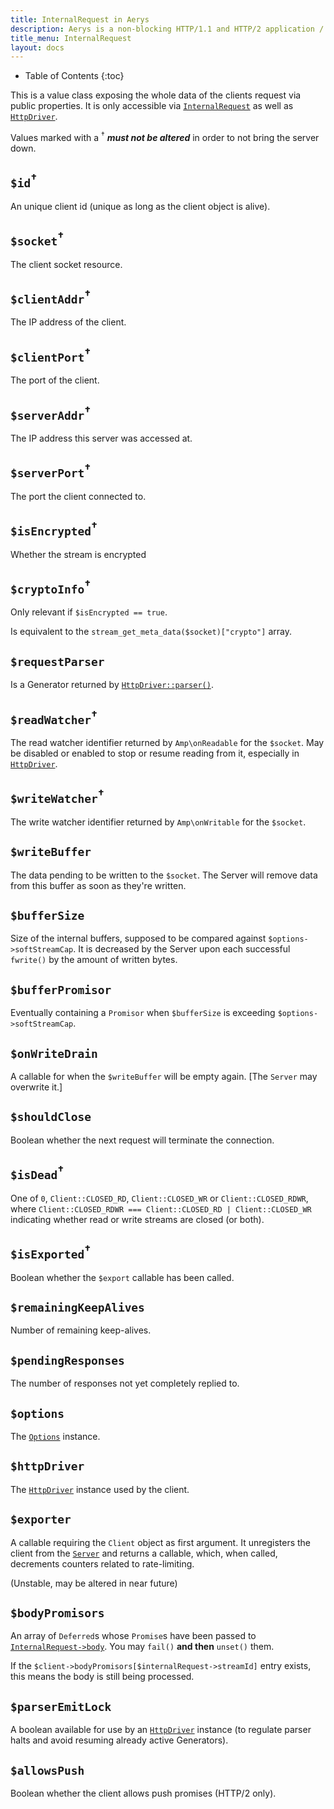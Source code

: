 ```yaml
---
title: InternalRequest in Aerys
description: Aerys is a non-blocking HTTP/1.1 and HTTP/2 application / websocket / static file server.
title_menu: InternalRequest
layout: docs
---
```


* Table of Contents
{:toc}

This is a value class exposing the whole data of the clients request via public properties. It is only accessible via [`InternalRequest`](internalrequest.html) as well as [`HttpDriver`](httpdriver.html).

Values marked with a <sup>†</sup> **_must not be altered_** in order to not bring the server down.

## `$id`<sup>†</sup>

An unique client id (unique as long as the client object is alive).

## `$socket`<sup>†</sup>

The client socket resource.

## `$clientAddr`<sup>†</sup>

The IP address of the client.

## `$clientPort`<sup>†</sup>

The port of the client.

## `$serverAddr`<sup>†</sup>

The IP address this server was accessed at.

## `$serverPort`<sup>†</sup>

The port the client connected to.

## `$isEncrypted`<sup>†</sup>

Whether the stream is encrypted

## `$cryptoInfo`<sup>†</sup>

Only relevant if `$isEncrypted == true`.

Is equivalent to the `stream_get_meta_data($socket)["crypto"]` array.

## `$requestParser`

Is a Generator returned by [`HttpDriver::parser()`](httpdriver.html).

## `$readWatcher`<sup>†</sup>

The read watcher identifier returned by `Amp\onReadable` for the `$socket`. May be disabled or enabled to stop or resume reading from it, especially in [`HttpDriver`](httpdriver.html).

## `$writeWatcher`<sup>†</sup>

The write watcher identifier returned by `Amp\onWritable` for the `$socket`.

## `$writeBuffer`

The data pending to be written to the `$socket`. The Server will remove data from this buffer as soon as they're written.

## `$bufferSize`

Size of the internal buffers, supposed to be compared against `$options->softStreamCap`. It is decreased by the Server upon each successful `fwrite()` by the amount of written bytes.

## `$bufferPromisor`

Eventually containing a `Promisor` when `$bufferSize` is exceeding `$options->softStreamCap`.

## `$onWriteDrain`

A callable for when the `$writeBuffer` will be empty again. [The `Server` may overwrite it.]

## `$shouldClose`

Boolean whether the next request will terminate the connection.

## `$isDead`<sup>†</sup>

One of `0`, `Client::CLOSED_RD`, `Client::CLOSED_WR` or `Client::CLOSED_RDWR`, where `Client::CLOSED_RDWR === Client::CLOSED_RD | Client::CLOSED_WR` indicating whether read or write streams are closed (or both).

## `$isExported`<sup>†</sup>

Boolean whether the `$export` callable has been called.

## `$remainingKeepAlives`

Number of remaining keep-alives.

## `$pendingResponses`

The number of responses not yet completely replied to.

## `$options`

The [`Options`](options.html) instance.

## `$httpDriver`

The [`HttpDriver`](httpdriver.html) instance used by the client.

## `$exporter`

A callable requiring the `Client` object as first argument. It unregisters the client from the [`Server`](server.html) and returns a callable, which, when called, decrements counters related to rate-limiting.

(Unstable, may be altered in near future)

## `$bodyPromisors`

An array of `Deferred`s whose `Promise`s have been passed to [`InternalRequest->body`](internalrequest.html). You may `fail()` **and then** `unset()` them.

If the `$client->bodyPromisors[$internalRequest->streamId]` entry exists, this means the body is still being processed.

## `$parserEmitLock`

A boolean available for use by an [`HttpDriver`](httpdriver.html) instance (to regulate parser halts and avoid resuming already active Generators).

## `$allowsPush`

Boolean whether the client allows push promises (HTTP/2 only).
